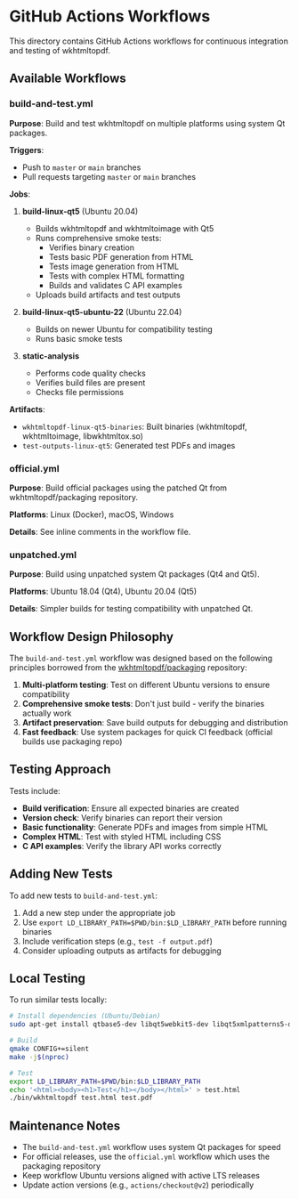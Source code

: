 # GitHub Actions Workflows

This directory contains GitHub Actions workflows for continuous integration and testing of wkhtmltopdf.

## Available Workflows

### build-and-test.yml
**Purpose**: Build and test wkhtmltopdf on multiple platforms using system Qt packages.

**Triggers**: 
- Push to `master` or `main` branches
- Pull requests targeting `master` or `main` branches

**Jobs**:
1. **build-linux-qt5** (Ubuntu 20.04)
   - Builds wkhtmltopdf and wkhtmltoimage with Qt5
   - Runs comprehensive smoke tests:
     - Verifies binary creation
     - Tests basic PDF generation from HTML
     - Tests image generation from HTML
     - Tests with complex HTML formatting
     - Builds and validates C API examples
   - Uploads build artifacts and test outputs

2. **build-linux-qt5-ubuntu-22** (Ubuntu 22.04)
   - Builds on newer Ubuntu for compatibility testing
   - Runs basic smoke tests

3. **static-analysis**
   - Performs code quality checks
   - Verifies build files are present
   - Checks file permissions

**Artifacts**:
- `wkhtmltopdf-linux-qt5-binaries`: Built binaries (wkhtmltopdf, wkhtmltoimage, libwkhtmltox.so)
- `test-outputs-linux-qt5`: Generated test PDFs and images

### official.yml
**Purpose**: Build official packages using the patched Qt from wkhtmltopdf/packaging repository.

**Platforms**: Linux (Docker), macOS, Windows

**Details**: See inline comments in the workflow file.

### unpatched.yml
**Purpose**: Build using unpatched system Qt packages (Qt4 and Qt5).

**Platforms**: Ubuntu 18.04 (Qt4), Ubuntu 20.04 (Qt5)

**Details**: Simpler builds for testing compatibility with unpatched Qt.

## Workflow Design Philosophy

The `build-and-test.yml` workflow was designed based on the following principles borrowed from the [wkhtmltopdf/packaging](https://github.com/wkhtmltopdf/packaging) repository:

1. **Multi-platform testing**: Test on different Ubuntu versions to ensure compatibility
2. **Comprehensive smoke tests**: Don't just build - verify the binaries actually work
3. **Artifact preservation**: Save build outputs for debugging and distribution
4. **Fast feedback**: Use system packages for quick CI feedback (official builds use packaging repo)

## Testing Approach

Tests include:
- **Build verification**: Ensure all expected binaries are created
- **Version check**: Verify binaries can report their version
- **Basic functionality**: Generate PDFs and images from simple HTML
- **Complex HTML**: Test with styled HTML including CSS
- **C API examples**: Verify the library API works correctly

## Adding New Tests

To add new tests to `build-and-test.yml`:

1. Add a new step under the appropriate job
2. Use `export LD_LIBRARY_PATH=$PWD/bin:$LD_LIBRARY_PATH` before running binaries
3. Include verification steps (e.g., `test -f output.pdf`)
4. Consider uploading outputs as artifacts for debugging

## Local Testing

To run similar tests locally:

```bash
# Install dependencies (Ubuntu/Debian)
sudo apt-get install qtbase5-dev libqt5webkit5-dev libqt5xmlpatterns5-dev libqt5svg5-dev

# Build
qmake CONFIG+=silent
make -j$(nproc)

# Test
export LD_LIBRARY_PATH=$PWD/bin:$LD_LIBRARY_PATH
echo '<html><body><h1>Test</h1></body></html>' > test.html
./bin/wkhtmltopdf test.html test.pdf
```

## Maintenance Notes

- The `build-and-test.yml` workflow uses system Qt packages for speed
- For official releases, use the `official.yml` workflow which uses the packaging repository
- Keep workflow Ubuntu versions aligned with active LTS releases
- Update action versions (e.g., `actions/checkout@v2`) periodically
